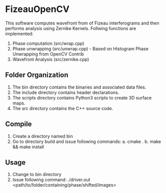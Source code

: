 # FizeauOpenCV

This software computes wavefront from of Fizeau interferograms and then performs analysis using Zernike Kernels. Follwing functions are implemented:
1. Phase computation (src/wrap.cpp)
2. Phase unwrapping (src/unwrap.cpp) - Based on Histogram Phase Unwrapping from OpenCV Contrib
3. Wavefront Analysis (src/zernike.cpp)

## Folder Organization
1. The bin directory contains the binaries and associated data files.
2. The include directory contains header declarations.
3. The scripts directory contains Python3 scripts to create 3D surface maps.
4. The src directory contains the C++ source code.

## Compile
1. Create a directory named bin
2. Go to directory build and issue following commands: 
	a. cmake .
	b. make && make install

## Usage
1. Change to bin directory
2. Issue following command: 
./driver.out <path/to/folder/containing/phase/shifted/images>

